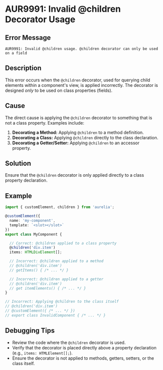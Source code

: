 # AUR9991: Invalid @children Decorator Usage

## Error Message

`AUR9991: Invalid @children usage. @children decorator can only be used on a field`

## Description

This error occurs when the `@children` decorator, used for querying child elements within a component's view, is applied incorrectly. The decorator is designed *only* to be used on class properties (fields).

## Cause

The direct cause is applying the `@children` decorator to something that is not a class property. Examples include:

1.  **Decorating a Method:** Applying `@children` to a method definition.
2.  **Decorating a Class:** Applying `@children` directly to the class declaration.
3.  **Decorating a Getter/Setter:** Applying `@children` to an accessor property.

## Solution

Ensure that the `@children` decorator is only applied directly to a class property declaration.

## Example

```typescript
import { customElement, children } from 'aurelia';

@customElement({
  name: 'my-component',
  template: `<slot></slot>`
})
export class MyComponent {

  // Correct: @children applied to a class property
  @children('div.item')
  items: HTMLDivElement[];

  // Incorrect: @children applied to a method
  // @children('div.item')
  // getItems() { /* ... */ }

  // Incorrect: @children applied to a getter
  // @children('div.item')
  // get itemElements() { /* ... */ }
}

// Incorrect: Applying @children to the class itself
// @children('div.item')
// @customElement({ /* ... */ })
// export class InvalidComponent { /* ... */ }
```

## Debugging Tips

*   Review the code where the `@children` decorator is used.
*   Verify that the decorator is placed directly above a property declaration (e.g., `items: HTMLElement[];`).
*   Ensure the decorator is not applied to methods, getters, setters, or the class itself.
```
